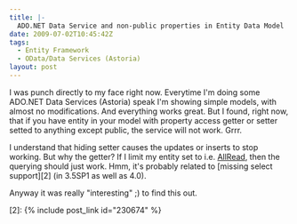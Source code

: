 ```yaml
---
title: |-
  ADO.NET Data Service and non-public properties in Entity Data Model
date: 2009-07-02T10:45:42Z
tags:
  - Entity Framework
  - OData/Data Services (Astoria)
layout: post
---
```

I was punch directly to my face right now. Everytime I'm doing some ADO.NET Data Services (Astoria) speak I'm showing simple models, with almost no modifications. And everything works great. But I found, right now, that if you have entity in your model with property access getter or setter setted to anything except public, the service will not work. Grrr.

I understand that hiding setter causes the updates or inserts to stop working. But why the getter? If I limit my entity set to i.e. [AllRead][1], then the querying should just work. Hmm, it's probably related to [missing select support][2] (in 3.5SP1 as well as 4.0).

Anyway it was really "interesting" ;) to find this out.

[1]: http://msdn.microsoft.com/en-us/library/system.data.services.entitysetrights.aspx
[2]: {% include post_link id="230674" %}